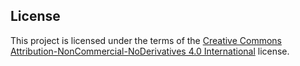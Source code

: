 ## License

This project is licensed under the terms of the [Creative Commons Attribution-NonCommercial-NoDerivatives 4.0 International](LICENSE) license.
